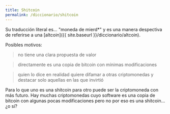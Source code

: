 ```yaml
---
title: Shitcoin
permalink: /diccionario/shitcoin
---
```


Su traducción literal es... "moneda de mierd\*" y es una manera despectiva de referirse a una [altcoin]({{ site.baseurl }}/diccionario/altcoin).

Posibles motivos:
> no tiene una clara propuesta de valor

> directamente es una copia de bitcoin con mínimas modificaciones

> quien lo dice en realidad quiere difamar a otras criptomonedas y destacar solo aquellas en las que invirtió

Para lo que uno es una shitcoin para otro puede ser la criptomoneda con más futuro. Hay muchas criptomonedas cuyo software es una copia de bitcoin con algunas pocas modificaciones pero no por eso es una shitcoin... ¿o si?